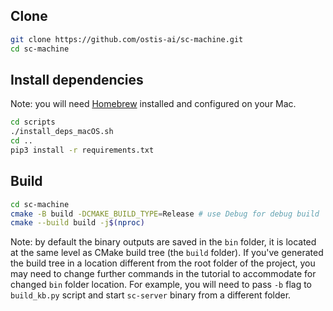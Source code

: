 ## Clone

```sh
git clone https://github.com/ostis-ai/sc-machine.git
cd sc-machine
```

## Install dependencies

Note: you will need [Homebrew](https://docs.brew.sh/Installation) installed and configured on your Mac.

```sh
cd scripts
./install_deps_macOS.sh
cd ..
pip3 install -r requirements.txt
```

## Build

```sh
cd sc-machine
cmake -B build -DCMAKE_BUILD_TYPE=Release # use Debug for debug build
cmake --build build -j$(nproc)
```

Note: by default the binary outputs are saved in the `bin` folder, it is located at the same level as CMake build tree (the `build` folder). If you've generated the build tree in a location different from the root folder of the project, you may need to change further commands in the tutorial to accommodate for changed `bin` folder location. For example, you will need to pass `-b` flag to `build_kb.py` script and start `sc-server` binary from a different folder.
